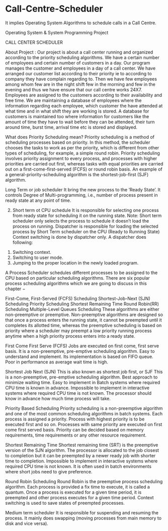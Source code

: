 # Call-Centre-Scheduler
It implies Operating System Algorithms to schedule calls in a Call Centre.

Operating System & System Programming Project

CALL CENTER SCHEDULER

About Project :
Our project is about a call center running and organized according to the priority scheduling algorithms. We have a certain number of employees and certain number of customers in a day. Our program manages the customer and employees in a day of a call center. We have arranged our customer list according to their priority ie to according to company they have complain regarding to. Then we have few employees among whom few are in the night shift few in the morning and few in the evening and thus we have ensure that our call centre works 24X7. 
Employees are assigned to the customers according to their availability and free time. We are maintaining a database of employees where the information regarding each employee, which customer the have attended at what time and in what  shift they are working is stored. 
A database for customers is maintained too where information for customers like the amount of time they have to wait before they can be attended, their turn around time, burst time, arrival time etc is stored and displayed.





What does Priority Scheduling mean?
Priority scheduling is a method of scheduling processes based on priority. In this method, the scheduler chooses the tasks to work as per the priority, which is different from other types of scheduling, for example, a simple round robin.
Priority scheduling involves priority assignment to every process, and processes with higher priorities are carried out first, whereas tasks with equal priorities are carried out on a first-come-first-served (FCFS) or round robin basis. An example of a general-priority-scheduling algorithm is the shortest-job-first (SJF) algorithm.

Long Term or job scheduler
 It bring the new process to the ‘Ready State’. It controls Degree of Multi-programming, i.e., number of process present in ready state at any point of time.


2. Short term ot CPU schedule
 It is responsible for selecting one process from ready state for scheduling it on the running state. Note: Short term scheduler only selects the process to schedule it doesn’t load the process on running.
Dispatcher is responsible for loading the selected process by Short Term scheduler on the CPU (Ready to Running State) Context switching is done by dispatcher only. A dispatcher does following:
1) Switching context.
2) Switching to user mode.
3) Jumping to the proper location in the newly loaded program.

A Process Scheduler schedules different processes to be assigned to the CPU based on particular scheduling algorithms. There are six popular process scheduling algorithms which we are going to discuss in this chapter −

First-Come, First-Served (FCFS) Scheduling
Shortest-Job-Next (SJN) Scheduling
Priority Scheduling
Shortest Remaining Time
Round Robin(RR) Scheduling
Multiple-Level Queues Scheduling
These algorithms are either non-preemptive or preemptive. Non-preemptive algorithms are designed so that once a process enters the running state, it cannot be preempted until it completes its allotted time, whereas the preemptive scheduling is based on priority where a scheduler may preempt a low priority running process anytime when a high priority process enters into a ready state.

First Come First Serve (FCFS)
Jobs are executed on first come, first serve basis.
It is a non-preemptive, pre-emptive scheduling algorithm.
Easy to understand and implement.
Its implementation is based on FIFO queue.
Poor in performance as average wait time is high.


Shortest Job Next (SJN)
This is also known as shortest job first, or SJF
This is a non-preemptive, pre-emptive scheduling algorithm.
Best approach to minimize waiting time.
Easy to implement in Batch systems where required CPU time is known in advance.
Impossible to implement in interactive systems where required CPU time is not known.
The processor should know in advance how much time process will take.

Priority Based Scheduling
Priority scheduling is a non-preemptive algorithm and one of the most common scheduling algorithms in batch systems.
Each process is assigned a priority. Process with highest priority is to be executed first and so on.
Processes with same priority are executed on first come first served basis.
Priority can be decided based on memory requirements, time requirements or any other resource requirement.

Shortest Remaining Time
Shortest remaining time (SRT) is the preemptive version of the SJN algorithm.
The processor is allocated to the job closest to completion but it can be preempted by a newer ready job with shorter time to completion.
Impossible to implement in interactive systems where required CPU time is not known.
It is often used in batch environments where short jobs need to give preference.

Round Robin Scheduling
Round Robin is the preemptive process scheduling algorithm.
Each process is provided a fix time to execute, it is called a quantum.
Once a process is executed for a given time period, it is preempted and other process executes for a given time period.
Context switching is used to save states of preempted processes.

Medium term scheduler
 It is responsible for suspending and resuming the process. It mainly does swapping (moving processes from main memory to disk and vice versa).

